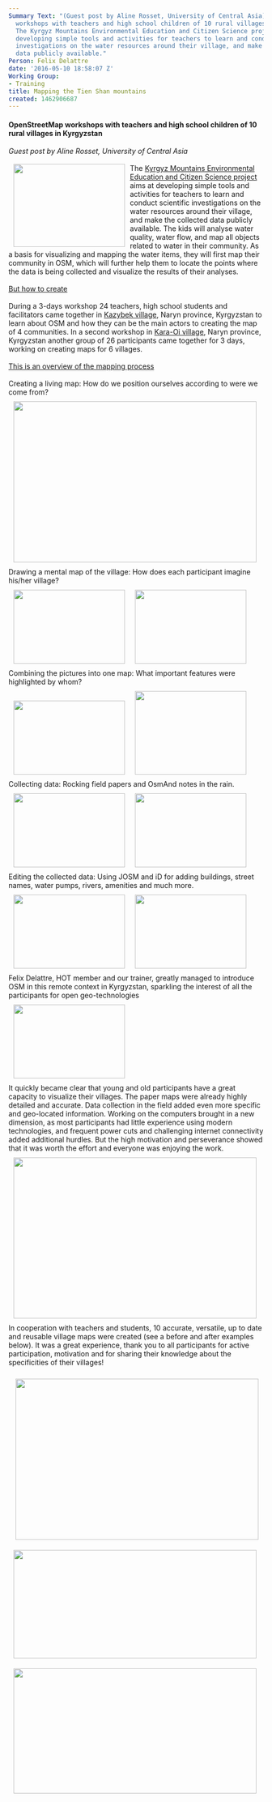 ```yaml
---
Summary Text: "(Guest post by Aline Rosset, University of Central Asia) OpenStreetMap
  workshops with teachers and high school children of 10 rural villages in Kyrgyzstan.
  The Kyrgyz Mountains Environmental Education and Citizen Science project aims at
  developing simple tools and activities for teachers to learn and conduct scientific
  investigations on the water resources around their village, and make the collected
  data publicly available."
Person: Felix Delattre
date: '2016-05-10 18:58:07 Z'
Working Group:
- Training
title: Mapping the Tien Shan mountains
created: 1462906687
---
```

<h4>OpenStreetMap workshops with teachers and high school children of 10 rural villages in Kyrgyzstan&nbsp;</h4><p><em>Guest post by Aline Rosset, University of Central Asia</em><br><br><img class="image-medium" style="float: left; margin-left: 10px; margin-right: 10px;" src="/sites/default/files/styles/medium/public/kyrgyz1.jpg?itok=a4zSrLP3" alt="" width="220" height="164">The <a href="http://ocsdnet.org/projects/kmeecs/" target="_blank">Kyrgyz Mountains Environmental Education and Citizen Science project</a> aims at developing simple tools and activities for teachers to learn and conduct scientific investigations on the water resources around their village, and make the collected data publicly available.&nbsp;The kids will analyse water quality, water flow, and map all objects related to water in their community.&nbsp;As a basis for visualizing and mapping the water items, they will first map their community in OSM, which will further help them to locate the points where the data is being collected and visualize the results of their analyses.<br><br><span style="text-decoration: underline;">But how to create</span><br><br>During a 3-days workshop 24 teachers, high school students and facilitators came together in <a href="https://www.openstreetmap.org/#map=14/41.0367/75.5333" target="_blank">Kazybek village</a>, Naryn province, Kyrgyzstan to learn about OSM and how they can be the main actors to creating the map of 4 communities. In a second workshop in <a href="https://www.openstreetmap.org/#map=15/41.4580/75.1151" target="_blank">Kara-Oi village</a>, Naryn province, Kyrgyzstan another group of 26 participants came together for 3 days, working on creating maps for 6 villages. <br><br><span style="text-decoration: underline;">This is an overview of the mapping process</span><br><br>Creating a living map: How do we position ourselves according to were we come from?<br><img class="image-large" style="margin: 10px;" src="/sites/default/files/styles/large/public/kyrgyz2.jpg?itok=zy1CH2nx" alt="" width="480" height="318"><br>Drawing a mental map of the village: How does each participant imagine his/her village?<br><img class="image-medium" style="margin: 10px;" src="/sites/default/files/styles/medium/public/kyrgyz3.jpg?itok=LAp8TKHv" alt="" width="220" height="146"><img class="image-medium" style="margin: 10px;" src="/sites/default/files/styles/medium/public/kyrgyz4.jpg?itok=J9k9xE7n" alt="" width="220" height="146"><br>Combining the pictures into one map: What important features were highlighted by whom?<br><img class="image-medium" style="margin: 10px;" src="/sites/default/files/styles/medium/public/kyrgyz5.jpg?itok=f4JVrq4z" alt="" width="220" height="146"><img class="image-medium" style="margin: 10px;" src="/sites/default/files/styles/medium/public/kyrgyz6.jpg?itok=d15Z6eLG" alt="" width="220" height="165"><br>Collecting data: Rocking field papers and OsmAnd notes in the rain.<br><img class="image-medium" style="margin: 10px;" src="/sites/default/files/styles/medium/public/kyrgyz7.jpg?itok=i-DnZjdW" alt="" width="220" height="146"><img class="image-medium" style="margin: 10px;" src="/sites/default/files/styles/medium/public/kyrgyz8.jpg?itok=T6h5CfFK" alt="" width="220" height="146"><br>Editing the collected data: Using JOSM and iD for adding buildings, street names, water pumps, rivers, amenities and much more.<br><img class="image-medium" style="margin: 10px;" src="/sites/default/files/styles/medium/public/kyrgyz9.jpg?itok=K0yVRezj" alt="" width="220" height="146"><img class="image-medium" style="margin: 10px;" src="/sites/default/files/styles/medium/public/kyrgyz10.jpg?itok=bTnrX-Z4" alt="" width="220" height="146"><br><a title="http://felix.delattre.de" target="_blank">Felix Delattre</a>, HOT member and our trainer, greatly managed to introduce OSM in this remote context in Kyrgyzstan, sparkling the interest of all the participants for open geo-technologies<br><img class="image-medium" style="margin: 10px;" src="/sites/default/files/styles/medium/public/kyrgyz12.jpg?itok=H3RVuVxp" alt="" width="220" height="146"><br>It quickly became clear that young and old participants have a great capacity to visualize their villages. The paper maps were already highly detailed and accurate. Data collection in the field added even more specific and geo-located information. Working on the computers brought in a new dimension, as most participants had little experience using modern technologies, and frequent power cuts and challenging internet connectivity added additional hurdles. But the high motivation and perseverance showed that it was worth the effort and everyone was enjoying the work.<br><img class="image-large" style="margin: 10px;" src="/sites/default/files/styles/large/public/kyrgyz11.jpg?itok=97-X9gSB" alt="" width="480" height="318"><br>In cooperation with teachers and students, 10 accurate, versatile, up to date and reusable village maps were created (see a before and after examples below). It was a great experience, thank you to all participants for active participation, motivation and for sharing their knowledge about the specificities of their villages!</p><p>&nbsp;<img class="image-large" style="margin: 10px;" src="/sites/default/files/styles/large/public/kyrgyz13.jpg?itok=lnVFe9RG" alt="" width="480" height="318"><img class="image-large" style="margin: 10px;" src="/sites/default/files/styles/large/public/kyrgyz-map-compare-1.jpg?itok=n61CCA4-" alt="" width="480" height="214"><img class="image-large" style="margin: 10px;" src="/sites/default/files/styles/large/public/kyrgyz-map-compare-2.jpg?itok=IhyBoCA_" alt="" width="480" height="247"></p>
